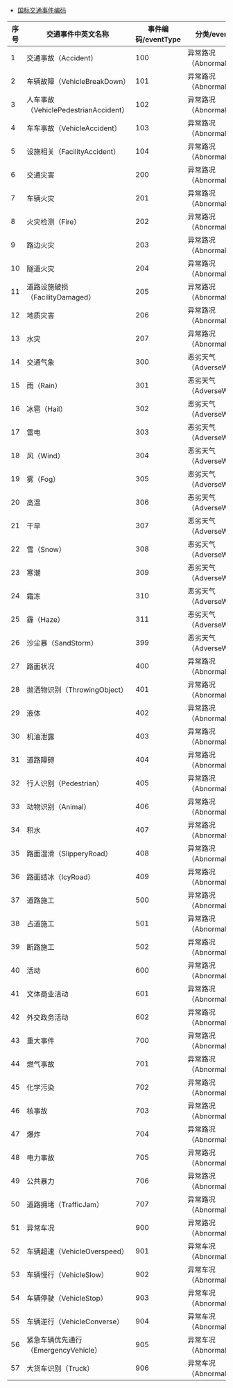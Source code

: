 - [国标交通事件编码](https://support.huaweicloud.com/api-v2x/v2x_04_0101.html)

| 序号 | 交通事件中英文名称                    | 事件编码/eventType | 分类/eventClass             |
| ---- | ------------------------------------- | ------------------ | --------------------------- |
| 1    | 交通事故（Accident）                  | 100                | 异常路况（AbnormalTraffic） |
| 2    | 车辆故障（VehicleBreakDown）          | 101                | 异常路况（AbnormalTraffic） |
| 3    | 人车事故（VehiclePedestrianAccident） | 102                | 异常路况（AbnormalTraffic） |
| 4    | 车车事故（VehicleAccident）           | 103                | 异常路况（AbnormalTraffic） |
| 5    | 设施相关（FacilityAccident）          | 104                | 异常路况（AbnormalTraffic） |
| 6    | 交通灾害                              | 200                | 异常路况（AbnormalTraffic） |
| 7    | 车辆火灾                              | 201                | 异常路况（AbnormalTraffic） |
| 8    | 火灾检测（Fire）                      | 202                | 异常路况（AbnormalTraffic） |
| 9    | 路边火灾                              | 203                | 异常路况（AbnormalTraffic） |
| 10   | 隧道火灾                              | 204                | 异常路况（AbnormalTraffic） |
| 11   | 道路设施破损（FacilityDamaged）       | 205                | 异常路况（AbnormalTraffic） |
| 12   | 地质灾害                              | 206                | 异常路况（AbnormalTraffic） |
| 13   | 水灾                                  | 207                | 异常路况（AbnormalTraffic） |
| 14   | 交通气象                              | 300                | 恶劣天气（AdverseWeather）  |
| 15   | 雨（Rain）                            | 301                | 恶劣天气（AdverseWeather）  |
| 16   | 冰雹（Hail）                          | 302                | 恶劣天气（AdverseWeather）  |
| 17   | 雷电                                  | 303                | 恶劣天气（AdverseWeather）  |
| 18   | 风（Wind）                            | 304                | 恶劣天气（AdverseWeather）  |
| 19   | 雾（Fog）                             | 305                | 恶劣天气（AdverseWeather）  |
| 20   | 高温                                  | 306                | 恶劣天气（AdverseWeather）  |
| 21   | 干旱                                  | 307                | 恶劣天气（AdverseWeather）  |
| 22   | 雪（Snow）                            | 308                | 恶劣天气（AdverseWeather）  |
| 23   | 寒潮                                  | 309                | 恶劣天气（AdverseWeather）  |
| 24   | 霜冻                                  | 310                | 恶劣天气（AdverseWeather）  |
| 25   | 霾（Haze）                            | 311                | 恶劣天气（AdverseWeather）  |
| 26   | 沙尘暴（SandStorm）                   | 399                | 恶劣天气（AdverseWeather）  |
| 27   | 路面状况                              | 400                | 异常路况（AbnormalTraffic） |
| 28   | 抛洒物识别（ThrowingObject）          | 401                | 异常路况（AbnormalTraffic） |
| 29   | 液体                                  | 402                | 异常路况（AbnormalTraffic） |
| 30   | 机油泄露                              | 403                | 异常路况（AbnormalTraffic） |
| 31   | 道路障碍                              | 404                | 异常路况（AbnormalTraffic） |
| 32   | 行人识别（Pedestrian）                | 405                | 异常路况（AbnormalTraffic） |
| 33   | 动物识别（Animal）                    | 406                | 异常路况（AbnormalTraffic） |
| 34   | 积水                                  | 407                | 异常路况（AbnormalTraffic） |
| 35   | 路面湿滑（SlipperyRoad）              | 408                | 异常路况（AbnormalTraffic） |
| 36   | 路面结冰（IcyRoad）                   | 409                | 异常路况（AbnormalTraffic） |
| 37   | 道路施工                              | 500                | 异常路况（AbnormalTraffic） |
| 38   | 占道施工                              | 501                | 异常路况（AbnormalTraffic） |
| 39   | 断路施工                              | 502                | 异常路况（AbnormalTraffic） |
| 40   | 活动                                  | 600                | 异常路况（AbnormalTraffic） |
| 41   | 文体商业活动                          | 601                | 异常路况（AbnormalTraffic） |
| 42   | 外交政务活动                          | 602                | 异常路况（AbnormalTraffic） |
| 43   | 重大事件                              | 700                | 异常路况（AbnormalTraffic） |
| 44   | 燃气事故                              | 701                | 异常路况（AbnormalTraffic） |
| 45   | 化学污染                              | 702                | 异常路况（AbnormalTraffic） |
| 46   | 核事故                                | 703                | 异常路况（AbnormalTraffic） |
| 47   | 爆炸                                  | 704                | 异常路况（AbnormalTraffic） |
| 48   | 电力事故                              | 705                | 异常路况（AbnormalTraffic） |
| 49   | 公共暴力                              | 706                | 异常路况（AbnormalTraffic） |
| 50   | 道路拥堵（TrafficJam）                | 707                | 异常路况（AbnormalTraffic） |
| 51   | 异常车况                              | 900                | 异常路况（AbnormalTraffic） |
| 52   | 车辆超速（VehicleOverspeed）          | 901                | 异常车况（AbnormalVehicle） |
| 53   | 车辆慢行（VehicleSlow）               | 902                | 异常车况（AbnormalVehicle） |
| 54   | 车辆停驶（VehicleStop）               | 903                | 异常车况（AbnormalVehicle） |
| 55   | 车辆逆行（VehicleConverse）           | 904                | 异常车况（AbnormalVehicle） |
| 56   | 紧急车辆优先通行（EmergencyVehicle）  | 905                | 异常车况（AbnormalVehicle） |
| 57   | 大货车识别（Truck）                   | 906                | 异常车况（AbnormalVehicle） |